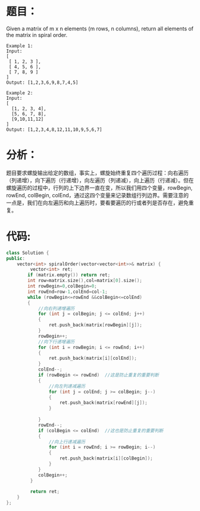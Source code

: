 题目：
==
Given a matrix of m x n elements (m rows, n columns), return all elements of the matrix in spiral order.
```
Example 1:
Input:
[
 [ 1, 2, 3 ],
 [ 4, 5, 6 ],
 [ 7, 8, 9 ]
]
Output: [1,2,3,6,9,8,7,4,5]
```
```
Example 2:
Input:
[
  [1, 2, 3, 4],
  [5, 6, 7, 8],
  [9,10,11,12]
]
Output: [1,2,3,4,8,12,11,10,9,5,6,7]
```
分析：
==
题目要求螺旋输出给定的数组，事实上，螺旋始终重复四个遍历过程：向右遍历（列递增），向下遍历（行递增），向左遍历（列递减），向上遍历（行递减）。但在螺旋遍历的过程中，行列的上下边界一直在变，所以我们用四个变量，rowBegin, rowEnd, colBegin, colEnd，通过这四个变量来记录数组行列边界。需要注意的一点是，我们在向左遍历和向上遍历时，要看要遍历的行或者列是否存在，避免重复。

代码:
==
```C++
class Solution {
public:
    vector<int> spiralOrder(vector<vector<int>>& matrix) {
         vector<int> ret;  
        if (matrix.empty()) return ret;  
        int row=matrix.size(),col=matrix[0].size(); 
        int rowBegin=0,colBegin=0;  
        int rowEnd=row-1,colEnd=col-1;  
        while (rowBegin<=rowEnd &&colBegin<=colEnd)  
        {   
            //向右列递增遍历  
            for (int j = colBegin; j <= colEnd; j++)  
            {  
                ret.push_back(matrix[rowBegin][j]);  
            }  
            rowBegin++;               
            //向下行递增遍历  
            for (int i = rowBegin; i <= rowEnd; i++)  
            {  
                ret.push_back(matrix[i][colEnd]);  
            }  
            colEnd--;   
            if (rowBegin <= rowEnd)  //这是防止重复的重要判断  
            {  
                //向左列递减遍历  
                for (int j = colEnd; j >= colBegin; j--)  
                {  
                    ret.push_back(matrix[rowEnd][j]);  
                }  
                  
            }  
            rowEnd--;   
            if (colBegin <= colEnd)  //这也是防止重复的重要判断  
            {  
                //向上行递减遍历  
                for (int i = rowEnd; i >= rowBegin; i--)  
                {  
                    ret.push_back(matrix[i][colBegin]);  
                }  
            }  
            colBegin++;
         }  
          
         return ret;  
    }
};
```

